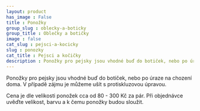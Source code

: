 ```yaml
---
layout: product
has_image : False
title : Ponožky
group_slug : oblecky-a-boticky
group_title : Oblečky a botičky
image : false
cat_slug : pejsci-a-kocicky
slug : ponozky
cat_title : Pejsci a kočičky
description : Ponožky pro pejsky jsou vhodné buď do botiček, nebo po úraze na chození doma. V případě zájmu je můžeme ušít s protiskluzovou úpravou.
---
```


Ponožky pro pejsky jsou vhodné buď do botiček, nebo po úraze na chození doma. V případě zájmu je můžeme ušít s protiskluzovou úpravou.

Cena je dle velikosti ponožek cca od 80 - 300 Kč za pár. Při objednávce uvěďte velikost, barvu a k čemu ponožky budou sloužit.

